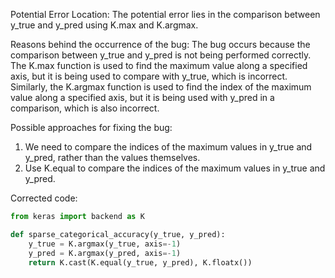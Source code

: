 Potential Error Location:
The potential error lies in the comparison between y_true and y_pred using K.max and K.argmax. 

Reasons behind the occurrence of the bug:
The bug occurs because the comparison between y_true and y_pred is not being performed correctly. The K.max function is used to find the maximum value along a specified axis, but it is being used to compare with y_true, which is incorrect. Similarly, the K.argmax function is used to find the index of the maximum value along a specified axis, but it is being used with y_pred in a comparison, which is also incorrect.

Possible approaches for fixing the bug:
1. We need to compare the indices of the maximum values in y_true and y_pred, rather than the values themselves.
2. Use K.equal to compare the indices of the maximum values in y_true and y_pred.

Corrected code:
```python
from keras import backend as K

def sparse_categorical_accuracy(y_true, y_pred):
    y_true = K.argmax(y_true, axis=-1)
    y_pred = K.argmax(y_pred, axis=-1)
    return K.cast(K.equal(y_true, y_pred), K.floatx())
```